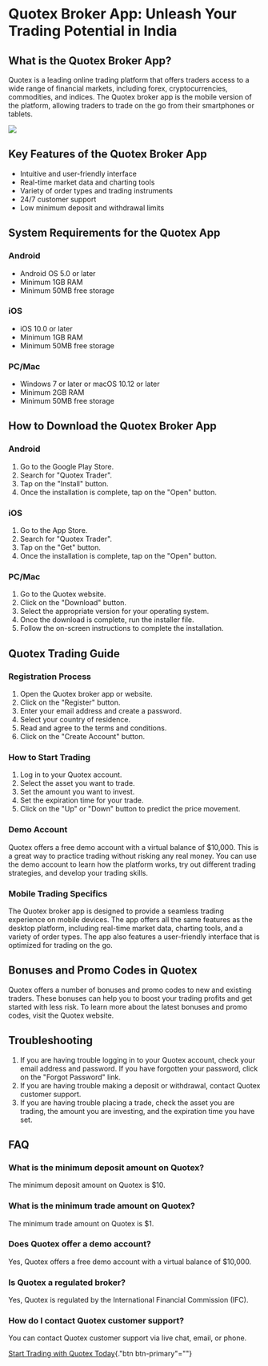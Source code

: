 # Quotex Broker App: Unleash Your Trading Potential in India

## What is the Quotex Broker App?

Quotex is a leading online trading platform that offers traders access
to a wide range of financial markets, including forex, cryptocurrencies,
commodities, and indices. The Quotex broker app is the mobile version of
the platform, allowing traders to trade on the go from their smartphones
or tablets.

[![](https://static.quotex.io/files/1_en/300_250.jpg)](https://traff.sbs/brokerqxsignupf)

## Key Features of the Quotex Broker App

-   Intuitive and user-friendly interface
-   Real-time market data and charting tools
-   Variety of order types and trading instruments
-   24/7 customer support
-   Low minimum deposit and withdrawal limits

## System Requirements for the Quotex App

### Android

-   Android OS 5.0 or later
-   Minimum 1GB RAM
-   Minimum 50MB free storage

### iOS

-   iOS 10.0 or later
-   Minimum 1GB RAM
-   Minimum 50MB free storage

### PC/Mac

-   Windows 7 or later or macOS 10.12 or later
-   Minimum 2GB RAM
-   Minimum 50MB free storage

## How to Download the Quotex Broker App

### Android

1.  Go to the Google Play Store.
2.  Search for "Quotex Trader".
3.  Tap on the "Install" button.
4.  Once the installation is complete, tap on the "Open" button.

### iOS

1.  Go to the App Store.
2.  Search for "Quotex Trader".
3.  Tap on the "Get" button.
4.  Once the installation is complete, tap on the "Open" button.

### PC/Mac

1.  Go to the Quotex website.
2.  Click on the "Download" button.
3.  Select the appropriate version for your operating system.
4.  Once the download is complete, run the installer file.
5.  Follow the on-screen instructions to complete the installation.

## Quotex Trading Guide

### Registration Process

1.  Open the Quotex broker app or website.
2.  Click on the "Register" button.
3.  Enter your email address and create a password.
4.  Select your country of residence.
5.  Read and agree to the terms and conditions.
6.  Click on the "Create Account" button.

### How to Start Trading

1.  Log in to your Quotex account.
2.  Select the asset you want to trade.
3.  Set the amount you want to invest.
4.  Set the expiration time for your trade.
5.  Click on the "Up" or "Down" button to predict the price
    movement.

### Demo Account

Quotex offers a free demo account with a virtual balance of \$10,000.
This is a great way to practice trading without risking any real money.
You can use the demo account to learn how the platform works, try out
different trading strategies, and develop your trading skills.

### Mobile Trading Specifics

The Quotex broker app is designed to provide a seamless trading
experience on mobile devices. The app offers all the same features as
the desktop platform, including real-time market data, charting tools,
and a variety of order types. The app also features a user-friendly
interface that is optimized for trading on the go.

## Bonuses and Promo Codes in Quotex

Quotex offers a number of bonuses and promo codes to new and existing
traders. These bonuses can help you to boost your trading profits and
get started with less risk. To learn more about the latest bonuses and
promo codes, visit the Quotex website.

## Troubleshooting

1.  If you are having trouble logging in to your Quotex account, check
    your email address and password. If you have forgotten your
    password, click on the "Forgot Password" link.
2.  If you are having trouble making a deposit or withdrawal, contact
    Quotex customer support.
3.  If you are having trouble placing a trade, check the asset you are
    trading, the amount you are investing, and the expiration time you
    have set.

## FAQ

### What is the minimum deposit amount on Quotex?

The minimum deposit amount on Quotex is \$10.

### What is the minimum trade amount on Quotex?

The minimum trade amount on Quotex is \$1.

### Does Quotex offer a demo account?

Yes, Quotex offers a free demo account with a virtual balance of
\$10,000.

### Is Quotex a regulated broker?

Yes, Quotex is regulated by the International Financial Commission
(IFC).

### How do I contact Quotex customer support?

You can contact Quotex customer support via live chat, email, or phone.

[Start Trading with Quotex
Today](\%22https://traff.sbs/quotexonelink\%22){."btn
btn-primary"=""}

